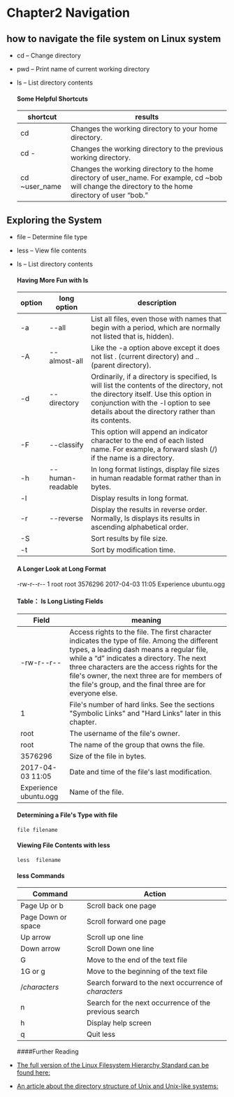 # Chapter2 Navigation

## how to navigate the file system on Linux system

- cd  – Change directory
- pwd  – Print name of current working directory
- ls – List directory contents

    #### Some Helpful Shortcuts

	| shortcut | results |  
	|---|---|
	| cd | Changes the working directory to your home directory. |  
	| cd - | Changes the working directory to the previous working directory.  |    
	| cd  ~user_name | Changes the working directory to the home directory of user_name. For example, cd ~bob will change the directory to the home directory of user “bob.”  |
                      
## Exploring the System

- file  – Determine file type
- less – View file contents
- ls – List directory contents

    #### Having More Fun with ls
    | option | long option | description |
    |---|---|---|  
    | -a | --all | List all files, even those with names that begin with a period, which are normally not listed that is, hidden). |  
    | -A | --almost-all | Like the -a option above except it does not  list . (current directory) and .. (parent directory). |  
    | -d | --directory | Ordinarily, if a directory is specified, ls will list the contents of the directory, not the directory itself. Use this option in conjunction with the -l option to see details about the directory rather than its contents. |  
    | -F | --classify |  This option will append an indicator character to the end of each listed name. For example, a forward slash (/) if the name is a directory. |  
    | -h | --human-readable |   In long format listings, display file sizes in  human readable format rather than in bytes. |  
    | -l |  |   Display results in long format. |  
    | -r | --reverse |   Display the results in reverse order. Normally, ls displays its results in ascending alphabetical order. |  
    | -S |  |   Sort results by file size. |
    | -t |  |   Sort by modification time. |
 
    #### A Longer Look at Long Format
    -rw-r--r-- 1 root root 3576296 2017-04-03 11:05 Experience ubuntu.ogg
    
    #### Table： ls Long Listing Fields
    | Field | meaning | 
    |---|---|
    | -rw-r--r-- | Access rights to the file. The first character indicates the type of file. Among the different types, a leading dash  means a regular file, while a “d” indicates a directory. The next three characters are the access rights for the file's owner, the next three are for members of the file's group, and the final three are for everyone else. |
    | 1 | File's number of hard links. See the sections "Symbolic Links" and "Hard Links" later in this chapter. | 
    | root | The username of the file's owner. | 
    | root | The name of the group that owns the file. | 
    | 3576296 | Size of the file in bytes. | 
    | 2017-04-03 11:05 | Date and time of the file's last modification. | 
    | Experience ubuntu.ogg | Name of the file. | 
    
    #### Determining a File's Type with file
    `file filename`
    
    #### Viewing File Contents with less
    `less  filename`
    
    #### less Commands
    | Command | Action | 
    |---|---|
    |Page Up or b | Scroll back one page |
    |Page Down or space | Scroll forward one page |
    |Up arrow | Scroll up one line |
    |Down arrow | Scroll Down one line |
    | G | Move to the end of the text file |
    | 1G or g | Move to the beginning of the text file |
    | /_characters_ | Search forward to the next occurrence of _characters_ |
    | n | Search for the next occurrence of the previous search |
    | h | Display help screen |
    | q | Quit less |
    
    ####Further Reading
    

- [The full version of the Linux Filesystem Hierarchy Standard can be found here:]( http://www.pathname.com/fhs/)

- [An article about the directory structure of Unix and Unix-like systems:]( http://en.wikipedia.org/wiki/Unix_directory_structure)